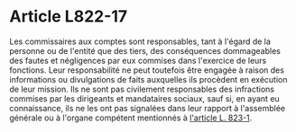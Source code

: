 # Article L822-17

Les commissaires aux comptes sont responsables, tant à l'égard de la personne ou de l'entité que des tiers, des conséquences dommageables des fautes et négligences par eux commises dans l'exercice de leurs fonctions. Leur responsabilité ne peut toutefois être engagée à raison des informations ou divulgations de faits auxquelles ils procèdent en exécution de leur mission. Ils ne sont pas civilement responsables des infractions commises par les dirigeants et mandataires sociaux, sauf si, en ayant eu connaissance, ils ne les ont pas signalées dans leur rapport à l'assemblée générale ou à l'organe compétent mentionnés à <a href='/affichCodeArticle.do?cidTexte=LEGITEXT000005634379&idArticle=LEGIARTI000006242751&dateTexte=&categorieLien=cid' title='Code de commerce - art. L823-1 (V)'>l'article L. 823-1</a>.